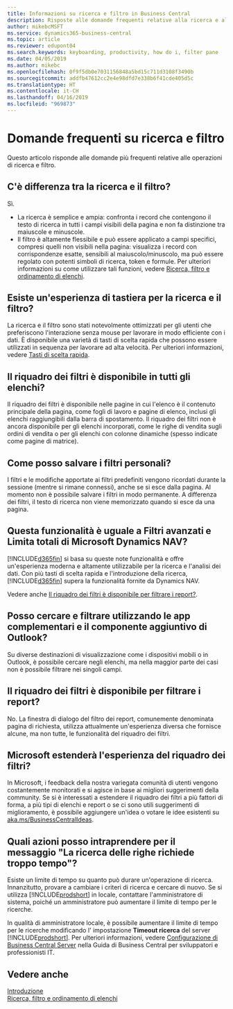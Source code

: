 ```yaml
---
title: Informazioni su ricerca e filtro in Business Central
description: Risposte alle domande frequenti relative alla ricerca e al filtro.
author: mikebcMSFT
ms.service: dynamics365-business-central
ms.topic: article
ms.reviewer: edupont04
ms.search.keywords: keyboarding, productivity, how do i, filter pane
ms.date: 04/05/2019
ms.author: mikebc
ms.openlocfilehash: 0f9f5db0e7031156848a5bd15c711d3108f3490b
ms.sourcegitcommit: addfb47612cc2e4e98dfd7e338b6f41cde405d5c
ms.translationtype: HT
ms.contentlocale: it-CH
ms.lasthandoff: 04/16/2019
ms.locfileid: "969873"
---
```

# <a name="searching-and-filtering-faq"></a>Domande frequenti su ricerca e filtro
Questo articolo risponde alle domande più frequenti relative alle operazioni di ricerca e filtro.

## <a name="is-there-a-difference-between-searching-and-filtering"></a>C'è differenza tra la ricerca e il filtro?
Sì.
- La ricerca è semplice e ampia: confronta i record che contengono il testo di ricerca in tutti i campi visibili della pagina e non fa distinzione tra maiuscole e minuscole.
- Il filtro è altamente flessibile e può essere applicato a campi specifici, compresi quelli non visibili nella pagina: visualizza i record con corrispondenze esatte, sensibili al maiuscolo/minuscolo, ma può essere regolato con potenti simboli di ricerca, token e formule. Per ulteriori informazioni su come utilizzare tali funzioni, vedere [Ricerca, filtro e ordinamento di elenchi](ui-enter-criteria-filters.md).

## <a name="is-there-a-keyboard-experience-for-search-and-filter"></a>Esiste un'esperienza di tastiera per la ricerca e il filtro?
La ricerca e il filtro sono stati notevolmente ottimizzati per gli utenti che preferiscono l'interazione senza mouse per lavorare in modo efficiente con i dati. È disponibile una varietà di tasti di scelta rapida che possono essere utilizzati in sequenza per lavorare ad alta velocità. Per ulteriori informazioni, vedere [Tasti di scelta rapida](keyboard-shortcuts.md#KeyboardFilter).

## <a name="is-the-filter-pane-available-on-all-lists"></a>Il riquadro dei filtri è disponibile in tutti gli elenchi?
Il riquadro dei filtri è disponibile nelle pagine in cui l'elenco è il contenuto principale della pagina, come fogli di lavoro e pagine di elenco, inclusi gli elenchi raggiungibili dalla barra di spostamento. Il riquadro dei filtri non è ancora disponibile per gli elenchi incorporati, come le righe di vendita sugli ordini di vendita o per gli elenchi con colonne dinamiche (spesso indicate come pagine di matrice).

## <a name="how-can-i-save-my-filters"></a>Come posso salvare i filtri personali?

I filtri e le modifiche apportate ai filtri predefiniti vengono ricordati durante la sessione (mentre si rimane connessi), anche se si esce dalla pagina. Al momento non è possibile salvare i filtri in modo permanente. A differenza dei filtri, il testo di ricerca non viene memorizzato quando si esce da una pagina.

## <a name="is-this-the-same-as-advanced-filters-and-limit-totals-in-microsoft-dynamics-nav"></a>Questa funzionalità è uguale a Filtri avanzati e Limita totali di Microsoft Dynamics NAV?

[!INCLUDE[d365fin](includes/d365fin_md.md)] si basa su queste note funzionalità e offre un'esperienza moderna e altamente utilizzabile per la ricerca e l'analisi dei dati. Con più tasti di scelta rapida e l'introduzione della ricerca, [!INCLUDE[d365fin](includes/d365fin_md.md)] supera la funzionalità fornite da Dynamics NAV.  

Vedere anche [Il riquadro dei filtri è disponibile per filtrare i report?](#is-the-filter-pane-available-for-filtering-reports).  

## <a name="can-i-search-and-filter-using-the-companion-apps-and-outlook-addin"></a>Posso cercare e filtrare utilizzando le app complementari e il componente aggiuntivo di Outlook?
Su diverse destinazioni di visualizzazione come i dispositivi mobili o in Outlook, è possibile cercare negli elenchi, ma nella maggior parte dei casi non è possibile filtrare nei singoli campi.

## <a name="is-the-filter-pane-available-for-filtering-reports"></a>Il riquadro dei filtri è disponibile per filtrare i report?
No. La finestra di dialogo del filtro dei report, comunemente denominata pagina di richiesta, utilizza attualmente un'esperienza diversa che fornisce alcune, ma non tutte, le funzionalità del riquadro dei filtri.

## <a name="will-microsoft-extend-the-filter-pane-experience"></a>Microsoft estenderà l'esperienza del riquadro dei filtri?
In Microsoft, i feedback della nostra variegata comunità di utenti vengono costantemente monitorati e si agisce in base ai migliori suggerimenti della community. Se si è interessati a estendere il riquadro dei filtri a più fattori di forma, a più tipi di elenchi e report o se ci sono utili suggerimenti di miglioramento, è possibile aggiungere un'idea o votare le idee esistenti su [aka.ms/BusinessCentralIdeas](https://aka.ms/businesscentralideas).

## <a name="can-i-do-anything-about-the-searching-for-rows-is-taking-too-long-message"></a>Quali azioni posso intraprendere per il messaggio "La ricerca delle righe richiede troppo tempo"?

Esiste un limite di tempo su quanto può durare un'operazione di ricerca. Innanzitutto, provare a cambiare i criteri di ricerca e cercare di nuovo. Se si utilizza [!INCLUDE[prodshort](includes/prodshort.md)] in locale, contattare l'amministratore di sistema, poiché un amministratore può aumentare il limite di tempo per le ricerche.

In qualità di amministratore locale, è possibile aumentare il limite di tempo per le ricerche modificando l' impostazione **Timeout ricerca** del server [!INCLUDE[prodshort](includes/prodshort.md)]. Per ulteriori informazioni, vedere [Configurazione di Business Central Server](https://docs.microsoft.com/en-us/dynamics365/business-central/dev-itpro/administration/configure-server-instance?#Database) nella Guida di Business Central per sviluppatori e professionisti IT.

## <a name="see-also"></a>Vedere anche

[Introduzione](product-get-started.md)  
[Ricerca, filtro e ordinamento di elenchi](ui-enter-criteria-filters.md)  
